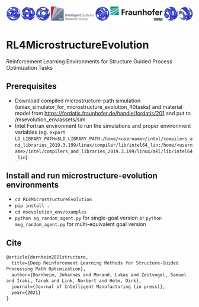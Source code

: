 ![RL4MicrostructureEvolution.png](RL4MicrostructureEvolution.png)

# RL4MicrostructureEvolution
Reinforcement Learning Environments for Structure Guided Process Optimization Tasks
## Prerequisites
- Download compiled microstructure-path simulation (uniax_simulator_for_microstructure_evolution_40tasks) and material model from https://fordatis.fraunhofer.de/handle/fordatis/201 and put to /msevolution_env/assets/sim
- Intel Fortran environment to run the simulations and proper environment variables (eg. `export LD_LIBRARY_PATH=$LD_LIBRARY_PATH:/home/<username>/intel/compilers_and_libraries_2019.3.199/linux/compiler/lib/intel64_lin:/home/<username>/intel/compilers_and_libraries_2019.3.199/linux/mkl/lib/intel64_lin`)

## Install and run microstructure-evolution environments
- `cd RL4MicrostructureEvolution`
- `pip install .`
- `cd msevolution_env/examples`
- `python sg_random_agent.py` for single-goal version or `python meg_random_agent.py` for multi-equivalent goal version

## Cite
```
@article{dornheim2021structure,
  title={Deep Reinforcement Learning Methods for Structure-Guided Processing Path Optimization},
  author={Dornheim, Johannes and Morand, Lukas and Zeitvogel, Samuel and Iraki, Tarek and Link, Norbert and Helm, Dirk},
  journal={Journal of Intelligent Manufacturing (in press)},
  year={2021}
}
```
